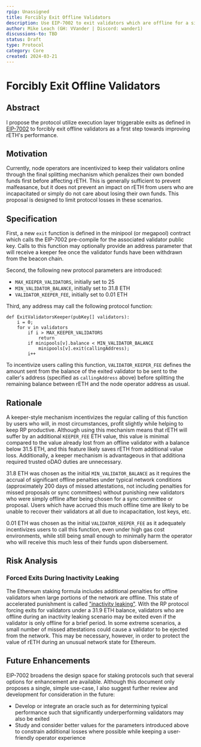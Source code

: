 ```yaml
---
rpip: Unassigned
title: Forcibly Exit Offline Validators
description: Use EIP-7002 to exit validators which are offline for a significant period
author: Mike Leach (GH: VVander | Discord: wander1)
discussions-to: TBD
status: Draft
type: Protocol
category: Core
created: 2024-03-21
---
```


# Forcibly Exit Offline Validators

## Abstract

I propose the protocol utilize execution layer triggerable exits as defined in [EIP-7002](https://eips.ethereum.org/EIPS/eip-7002) to forcibly exit offline validators as a first step towards improving rETH's performance.

## Motivation

Currently, node operators are incentivized to keep their validators online through the final splitting mechanism which penalizes their own bonded funds first before affecting rETH. This is generally sufficient to prevent malfeasance, but it does not prevent an impact on rETH from users who are incapacitated or simply do not care about losing their own funds. This proposal is designed to limit protocol losses in these scenarios.

## Specification

First, a new `exit` function is defined in the minipool (or megapool) contract which calls the EIP-7002 pre-compile for the associated validator public key. Calls to this function may optionally provide an address parameter that will receive a keeper fee once the validator funds have been withdrawn from the beacon chain.

Second, the following new protocol parameters are introduced:

- `MAX_KEEPER_VALIDATORS`, initially set to 25
- `MIN_VALIDATOR_BALANCE`, initially set to 31.8 ETH
- `VALIDATOR_KEEPER_FEE`, initially set to 0.01 ETH

Third, any address may call the following protocol function:

```
def ExitValidatorsKeeper(pubKey[] validators):
    i = 0;
    for v in validators
        if i > MAX_KEEPER_VALIDATORS
            return
        if minipools[v].balance < MIN_VALIDATOR_BALANCE
            minipools[v].exit(callingAddress);
        i++
```

To incentivize users calling this function, `VALIDATOR_KEEPER_FEE` defines the amount sent from the balance of the exited validator to be sent to the caller's address (specified as `callingAddress` above) before splitting the remaining balance between rETH and the node operator address as usual.

## Rationale

A keeper-style mechanism incentivizes the regular calling of this function by users who will, in most circumstances, profit slightly while helping to keep RP productive. Although using this mechanism means that rETH will suffer by an additional `KEEPER_FEE` ETH value, this value is minimal compared to the value already lost from an offline validator with a balance below 31.5 ETH, and this feature likely saves rETH from additional value loss. Additionally, a keeper mechanism is advantageous in that additiona required trusted oDAO duties are unnecessary.

31.8 ETH was chosen as the initial `MIN_VALIDATOR_BALANCE` as it requires the accrual of significant offline penalties under typical network conditions (approximately 200 days of missed attestations, not including penalties for missed proposals or sync committees) without punishing new validators who were simply offline after being chosen for a sync committee or proposal. Users which have accrued this much offline time are likely to be unable to recover their validators at all due to incapacitation, lost keys, etc.

0.01 ETH was chosen as the initial `VALIDATOR_KEEPER_FEE` as it adequately incentivizes users to call this function, even under high gas cost environments, while still being small enough to minimally harm the operator who will receive this much less of their funds upon disbersement.

## Risk Analysis

### Forced Exits During Inactivity Leaking

The Ethereum staking formula includes additional penalties for offline validators when large portions of the network are offline. This state of accelerated punishment is called ["inactivity leaking"](https://ethereum.org/en/developers/docs/consensus-mechanisms/pos/rewards-and-penalties/#inactivity-leak). With the RP protocol forcing exits for validators under a 31.9 ETH balance, validators who are offline during an inactivity leaking scenario may be exited even if the validator is only offline for a brief period. In some extreme scenarios, a small number of missed attestations could cause a validator to be ejected from the network. This may be necessary, however, in order to protect the value of rETH during an unusual network state for Ethereum.

## Future Enhancements

EIP-7002 broadens the design space for staking protocols such that several options for enhancement are available. Although this document only proposes a single, simple use-case, I also suggest further review and development for consideration in the future:

- Develop or integrate an oracle such as for determining typical performance such that significantly underperforming validators may also be exited
- Study and consider better values for the parameters introduced above to constrain additional losses where possible while keeping a user-friendly operator experience
